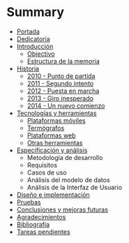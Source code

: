 # Summary

* [Portada](README.md)
* [Dedicatoria](dedicatoria/dedicatoria.md)
* [Introducción](introduccion/descripcion_general.md)
   * [Objectivo](introduccion/objetivo.md)
   * [Estructura de la memoria](introduccion/estructura_de_la_memoria.md)
* [Historia](historia/historia.md)
   * [2010 - Punto de partida](historia/2010.md)
   * [2011 - Segundo intento](historia/2011.md)
   * [2012 - Puesta en marcha](historia/2012.md)
   * [2013 - Giro inesperado](historia/2013.md)
   * [2014 - Un nuevo comienzo](historia/2014.md)
* [Tecnologías y herramientas](tecnologias/tecnologias_y_herramientas.md)
   * [Plataformas móviles](tecnologias/plataformas_moviles.md)
   * [Termógrafos](tecnologias/termografos.md)
   * [Plataformas web](tecnologias/plataformas_web.md)
   * [Otras herramientas](tecnologias/otras_herramientas.md)
* [Especificación y análisis](especificacion/especificacion_y_analisis.md)
   * Metodología de desarrollo
   * Requisitos
   * Casos de uso
   * Análisis del modelo de datos
   * Análisis de la Interfaz de Usuario
* [Diseño e implementación](diseno/diseno_e_implementacion.md)
* [Pruebas](pruebas/pruebas.md)
* [Conclusiones y mejoras futuras](conclusiones/conclusiones_y_mejoras_futuras.md)
* [Agradecimientos](agradecimientos/agradecimientos.md)
* [Bibliografía](bibliografia/bibliografia.md)
* [Tareas pendientes](tareas/tareas_pendientes.md)

